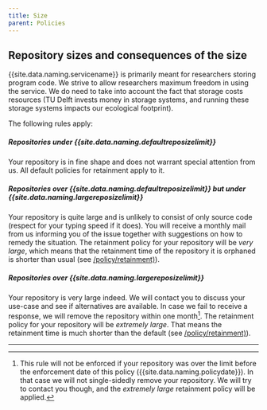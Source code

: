 ```yaml
---
title: Size
parent: Policies
---
```

## Repository sizes and consequences of the size
{{site.data.naming.servicename}} is primarily meant for researchers storing program code. We strive to allow researchers maximum freedom in using the service. We do need to take into account the fact that storage costs resources (TU Delft invests money in storage systems, and running these storage systems impacts our ecological footprint). 

The following rules apply:

##### Repositories under {{site.data.naming.defaultreposizelimit}}

Your repository is in fine shape and does not warrant special attention from us. All default policies for retainment apply to it.

##### Repositories over {{site.data.naming.defaultreposizelimit}} but under {{site.data.naming.largereposizelimit}}

Your repository is quite large and is unlikely to consist of only source code (respect for your typing speed if it does). You will receive a monthly mail from us informing you of the issue together with suggestions on how to remedy the situation. The retainment policy for your repository will be *very large*, which means that the retainment time of the repository it is orphaned is shorter than usual (see [/policy/retainment)](/policy/retainment)).

##### Repositories over {{site.data.naming.largereposizelimit}}

Your repository is very large indeed. We will contact you to discuss your use-case and see if alternatives are available. In case we fail to receive a response, we will remove the repository within one month[^1]. The retainment policy for your repository will be *extremely large*. That means the retainment time is much shorter than the default (see [/policy/retainment)](/policy/retainment)). 

---
[^1]: This rule will not be enforced if your repository was over the limit before the enforcement date of this policy ({{site.data.naming.policydate}}). In that case we will not single-sidedly remove your repository. We will try to contact you though, and the *extremely large* retainment policy will be applied.
